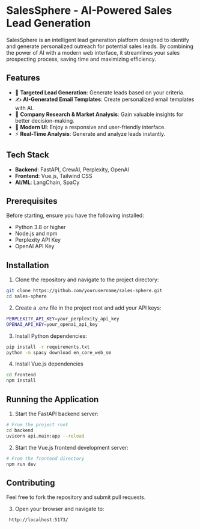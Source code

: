 # SalesSphere - AI-Powered Sales Lead Generation

SalesSphere is an intelligent lead generation platform designed to identify and generate personalized outreach for potential sales leads. By combining the power of AI with a modern web interface, it streamlines your sales prospecting process, saving time and maximizing efficiency.

## Features
- 🎯 **Targeted Lead Generation**: Generate leads based on your criteria.
- ✍️ **AI-Generated Email Templates**: Create personalized email templates with AI.
- 💼 **Company Research & Market Analysis**: Gain valuable insights for better decision-making.
- 🎨 **Modern UI**: Enjoy a responsive and user-friendly interface.
- ⚡ **Real-Time Analysis**: Generate and analyze leads instantly.
## Tech Stack
- **Backend**: FastAPI, CrewAI, Perplexity, OpenAI
- **Frontend**: Vue.js, Tailwind CSS
- **AI/ML**: LangChain, SpaCy


## Prerequisites
Before starting, ensure you have the following installed:
- Python 3.8 or higher
- Node.js and npm
- Perplexity API Key
- OpenAI API Key

## Installation
1. Clone the repository and navigate to the project directory:
```bash
git clone https://github.com/yourusername/sales-sphere.git
cd sales-sphere
```
2. Create a .env file in the project root and add your API keys:
```bash
PERPLEXITY_API_KEY=your_perplexity_api_key
OPENAI_API_KEY=your_openai_api_key
```
3. Install Python dependencies:
```bash
pip install -r requirements.txt
python -m spacy download en_core_web_sm
```
4. Install Vue.js dependencies
```bash
cd frontend
npm install
```
## Running the Application
1. Start the FastAPI backend server:
```bash
# From the project root
cd backend
uvicorn api.main:app --reload
```
2. Start the Vue.js frontend development server:
```bash
# From the frontend directory
npm run dev
```
## Contributing
Feel free to fork the repository and submit pull requests.

3. Open your browser and navigate to:
```bash
 http://localhost:5173/
```





